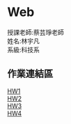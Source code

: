 # Web
授課老師:蔡芸琤老師  
姓名:林宇凡  
系級:科技系  

## 作業連結區
[HW1](https://flin1206.github.io/Web/)  
[HW2](https://youtu.be/eMuT6p5D7IU)   
[HW3](https://youtu.be/om-1mpmkPww)   
[HW4](https://youtu.be/MRQ2Hbbhv2Q)     
